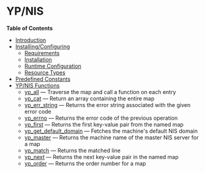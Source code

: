 YP/NIS
======

**Table of Contents**

-   [Introduction](/intro/nis.html)
-   [Installing/Configuring](/nis/setup.html)
    -   [Requirements](/nis/setup.html#Requirements)
    -   [Installation](/nis/setup.html#Installation)
    -   [Runtime Configuration](/nis/setup.html#Runtime%20Configuration)
    -   [Resource Types](/nis/setup.html#Resource%20Types)
-   [Predefined Constants](/nis/constants.html)
-   [YP/NIS Functions](/ref/nis.html)
    -   [yp\_all](/ref/nis.html#yp_all) — Traverse the map and call a
        function on each entry
    -   [yp\_cat](/ref/nis.html#yp_cat) — Return an array containing the
        entire map
    -   [yp\_err\_string](/ref/nis.html#yp_err_string) — Returns the
        error string associated with the given error code
    -   [yp\_errno](/ref/nis.html#yp_errno) — Returns the error code of
        the previous operation
    -   [yp\_first](/ref/nis.html#yp_first) — Returns the first
        key-value pair from the named map
    -   [yp\_get\_default\_domain](/ref/nis.html#yp_get_default_domain)
        — Fetches the machine's default NIS domain
    -   [yp\_master](/ref/nis.html#yp_master) — Returns the machine name
        of the master NIS server for a map
    -   [yp\_match](/ref/nis.html#yp_match) — Returns the matched line
    -   [yp\_next](/ref/nis.html#yp_next) — Returns the next key-value
        pair in the named map
    -   [yp\_order](/ref/nis.html#yp_order) — Returns the order number
        for a map
